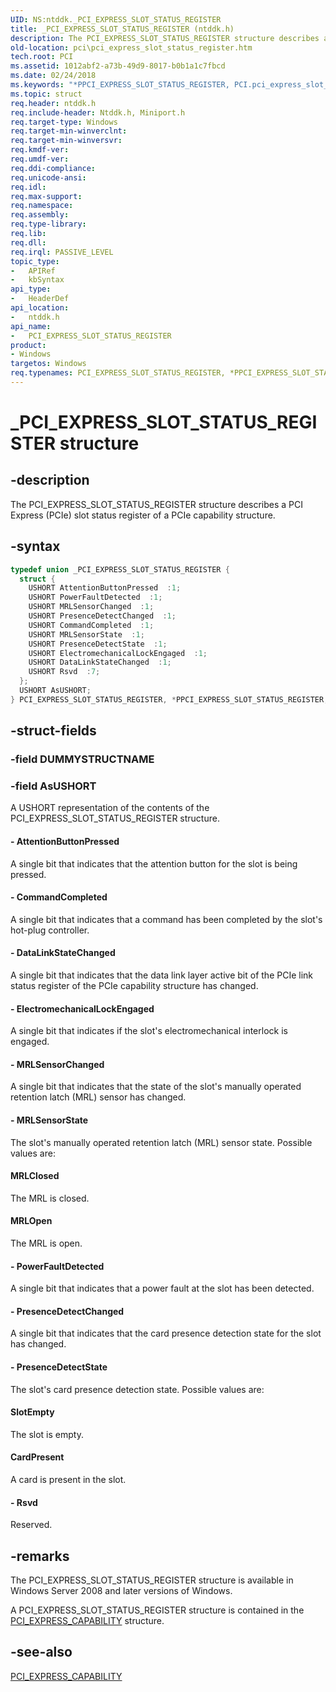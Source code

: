 ```yaml
---
UID: NS:ntddk._PCI_EXPRESS_SLOT_STATUS_REGISTER
title: _PCI_EXPRESS_SLOT_STATUS_REGISTER (ntddk.h)
description: The PCI_EXPRESS_SLOT_STATUS_REGISTER structure describes a PCI Express (PCIe) slot status register of a PCIe capability structure.
old-location: pci\pci_express_slot_status_register.htm
tech.root: PCI
ms.assetid: 1012abf2-a73b-49d9-8017-b0b1a1c7fbcd
ms.date: 02/24/2018
ms.keywords: "*PPCI_EXPRESS_SLOT_STATUS_REGISTER, PCI.pci_express_slot_status_register, PCI_EXPRESS_SLOT_STATUS_REGISTER, PCI_EXPRESS_SLOT_STATUS_REGISTER union [Buses], PPCI_EXPRESS_SLOT_STATUS_REGISTER, PPCI_EXPRESS_SLOT_STATUS_REGISTER union pointer [Buses], _PCI_EXPRESS_SLOT_STATUS_REGISTER, ntddk/PCI_EXPRESS_SLOT_STATUS_REGISTER, ntddk/PPCI_EXPRESS_SLOT_STATUS_REGISTER, pci_struct_2b218675-a1f4-4aec-a115-3046fac70492.xml"
ms.topic: struct
req.header: ntddk.h
req.include-header: Ntddk.h, Miniport.h
req.target-type: Windows
req.target-min-winverclnt:
req.target-min-winversvr:
req.kmdf-ver:
req.umdf-ver:
req.ddi-compliance:
req.unicode-ansi:
req.idl:
req.max-support:
req.namespace:
req.assembly:
req.type-library:
req.lib:
req.dll:
req.irql: PASSIVE_LEVEL
topic_type:
-	APIRef
-	kbSyntax
api_type:
-	HeaderDef
api_location:
-	ntddk.h
api_name:
-	PCI_EXPRESS_SLOT_STATUS_REGISTER
product:
- Windows
targetos: Windows
req.typenames: PCI_EXPRESS_SLOT_STATUS_REGISTER, *PPCI_EXPRESS_SLOT_STATUS_REGISTER
---
```


# _PCI_EXPRESS_SLOT_STATUS_REGISTER structure


## -description


The PCI_EXPRESS_SLOT_STATUS_REGISTER structure describes a PCI Express (PCIe) slot status register of a PCIe capability structure.


## -syntax


```cpp
typedef union _PCI_EXPRESS_SLOT_STATUS_REGISTER {
  struct {
    USHORT AttentionButtonPressed  :1;
    USHORT PowerFaultDetected  :1;
    USHORT MRLSensorChanged  :1;
    USHORT PresenceDetectChanged  :1;
    USHORT CommandCompleted  :1;
    USHORT MRLSensorState  :1;
    USHORT PresenceDetectState  :1;
    USHORT ElectromechanicalLockEngaged  :1;
    USHORT DataLinkStateChanged  :1;
    USHORT Rsvd  :7;
  };
  USHORT AsUSHORT;
} PCI_EXPRESS_SLOT_STATUS_REGISTER, *PPCI_EXPRESS_SLOT_STATUS_REGISTER;
```


## -struct-fields




### -field DUMMYSTRUCTNAME




### -field AsUSHORT

A USHORT representation of the contents of the PCI_EXPRESS_SLOT_STATUS_REGISTER structure.


#### - AttentionButtonPressed

A single bit that indicates that the attention button for the slot is being pressed.


#### - CommandCompleted

A single bit that indicates that a command has been completed by the slot's hot-plug controller.


#### - DataLinkStateChanged

A single bit that indicates that the data link layer active bit of the PCIe link status register of the PCIe capability structure has changed.


#### - ElectromechanicalLockEngaged

A single bit that indicates if the slot's electromechanical interlock is engaged.


#### - MRLSensorChanged

A single bit that indicates that the state of the slot's manually operated retention latch (MRL) sensor has changed.


#### - MRLSensorState

The slot's manually operated retention latch (MRL) sensor state. Possible values are:





#### MRLClosed

The MRL is closed.



#### MRLOpen

The MRL is open.


#### - PowerFaultDetected

A single bit that indicates that a power fault at the slot has been detected.


#### - PresenceDetectChanged

A single bit that indicates that the card presence detection state for the slot has changed.


#### - PresenceDetectState

The slot's card presence detection state. Possible values are:





#### SlotEmpty

The slot is empty.



#### CardPresent

A card is present in the slot.


#### - Rsvd

Reserved.


## -remarks



The PCI_EXPRESS_SLOT_STATUS_REGISTER structure is available in Windows Server 2008 and later versions of Windows.

A PCI_EXPRESS_SLOT_STATUS_REGISTER structure is contained in the <a href="https://msdn.microsoft.com/library/windows/hardware/ff537460">PCI_EXPRESS_CAPABILITY</a> structure.




## -see-also

<a href="https://msdn.microsoft.com/library/windows/hardware/ff537460">PCI_EXPRESS_CAPABILITY</a>



 

 


